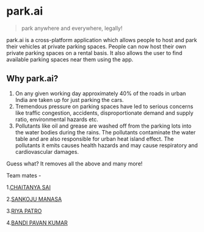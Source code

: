 # park.ai
> park anywhere and everywhere, legally!

park.ai is a cross-platform application which allows people to host and park their vehicles at private parking spaces. 
People can now host their own private parking spaces on a rental basis. It also allows the user to find available parking spaces
near them using the app. 

## Why park.ai?

1) On any given working day approximately 40% of the roads in urban India are taken up for just parking the cars. 
2) Tremendous pressure on parking spaces have led to serious concerns like traffic congestion, accidents, disproportionate demand and supply ratio, environmental hazards etc.
3) Pollutants like oil and grease are washed off from the parking lots into the water bodies during the rains. The pollutants contaminate the water table and are also responsible for urban heat island effect. The pollutants it emits causes health hazards and may cause respiratory and cardiovascular damages.

Guess what? It removes all the above and many more!

Team mates - 

1.[CHAITANYA SAI](chaitanya.saig@s.amity.edu)

2.[SANKOJU MANASA](sankojumanasa2002@gmail.com)

3.[RIYA PATRO](riya.patro@s.amity.edu)

4.[BANDI PAVAN KUMAR](bandi.kumar@s.amity.edu)

